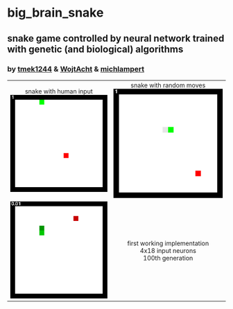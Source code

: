 # big_brain_snake

## snake game controlled by neural network trained with genetic (and biological) algorithms

### by [tmek1244](http://github.com/tmek1244) & [WojtAcht](http://github.com/WojtAcht) & [michlampert](http://github.com/michlampert)

| | |
| -- | -- |
| <center>snake with human input <br/> ![rys](demos/demo.gif)</center> | <center>snake with random moves <br/> ![rys](demos/demo1.gif)</center> |
| ![rys](demos/demo_first_implementation.gif) | <center>first working implementation <br/> 4x18 input neurons <br/> 100th generation</center>|
